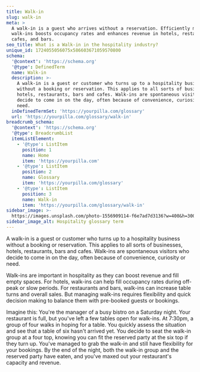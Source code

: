 ```yaml
---
title: Walk-in
slug: walk-in
meta: >
  A walk-in is a guest who arrives without a reservation. Efficiently managing
  walk-ins boosts occupancy rates and enhances revenue in hotels, restaurants,
  cafes, and bars.
seo_title: What is a Walk-in in the hospitality industry?
unique_id: 1724055056075x586603671059570800
schema:
  '@context': 'https://schema.org'
  '@type': DefinedTerm
  name: Walk-in
  description: >-
    A walk-in is a guest or customer who turns up to a hospitality business
    without a booking or reservation. This applies to all sorts of businesses,
    hotels, restaurants, bars and cafes. Walk-ins are spontaneous visitors who
    decide to come in on the day, often because of convenience, curiosity or
    need.
  inDefinedTermSet: 'https://yourpilla.com/glossary'
  url: 'https://yourpilla.com/glossary/walk-in'
breadcrumb_schema:
  '@context': 'https://schema.org'
  '@type': BreadcrumbList
  itemListElement:
    - '@type': ListItem
      position: 1
      name: Home
      item: 'https://yourpilla.com'
    - '@type': ListItem
      position: 2
      name: Glossary
      item: 'https://yourpilla.com/glossary'
    - '@type': ListItem
      position: 3
      name: Walk-in
      item: 'https://yourpilla.com/glossary/walk-in'
sidebar_image: >-
  https://images.unsplash.com/photo-1556909114-f6e7ad7d3136?w=400&h=300&fit=crop&auto=format
sidebar_image_alt: Hospitality glossary term
---
```

A walk-in is a guest or customer who turns up to a hospitality business without a booking or reservation. This applies to all sorts of businesses, hotels, restaurants, bars and cafes. Walk-ins are spontaneous visitors who decide to come in on the day, often because of convenience, curiosity or need.

Walk-ins are important in hospitality as they can boost revenue and fill empty spaces. For hotels, walk-ins can help fill occupancy rates during off-peak or slow periods. For restaurants and bars, walk-ins can increase table turns and overall sales. But managing walk-ins requires flexibility and quick decision making to balance them with pre-booked guests or bookings.

Imagine this: You're the manager of a busy bistro on a Saturday night. Your restaurant is full, but you've left a few tables open for walk-ins. At 7:30pm, a group of four walks in hoping for a table. You quickly assess the situation and see that a table of six hasn't arrived yet. You decide to seat the walk-in group at a four top, knowing you can fit the reserved party at the six top if they turn up. You've managed to grab the walk-in and still have flexibility for your bookings. By the end of the night, both the walk-in group and the reserved party have eaten, and you've maxed out your restaurant's capacity and revenue.
